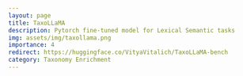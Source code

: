 ```yaml
---
layout: page
title: TaxoLLaMA
description: Pytorch fine-tuned model for Lexical Semantic tasks
img: assets/img/taxollama.png
importance: 4
redirect: https://huggingface.co/VityaVitalich/TaxoLLaMA-bench
category: Taxonomy Enrichment
---
```


